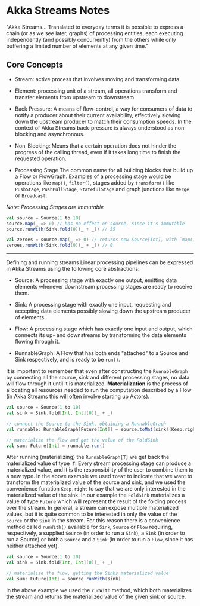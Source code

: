 # Akka Streams Notes

"Akka Streams... Translated to everyday terms it is possible to express a chain
(or as we see later, graphs) of processing entities, each executing
independently (and possibly concurrently) from the others while only buffering a
 limited number of elements at any given time."

## Core Concepts
- Stream:
active process that involves moving and transforming data
- Element:
processing unit of a stream, all operations transform and transfer elements from
upstream to downstream
- Back Pressure:
A means of flow-control, a way for consumers of data to notify a producer about
their current availability, effectively slowing down the upstream producer to
match their consumption speeds. In the context of Akka Streams back-pressure is
always understood as non-blocking and asynchronous.
- Non-Blocking:
Means that a certain operation does not hinder the progress of the calling
thread, even if it takes long time to finish the requested operation.

- Processing Stage
The common name for all building blocks that build up a Flow or FlowGraph.
Examples of a processing stage would be operations like `map()`, `filter()`,
stages added by `transform()` like `PushStage`, `PushPullStage`, `StatefulStage`
and graph junctions like `Merge` or `Broadcast`.

*Note: Processing Stages are immutable*
```scala
val source = Source(1 to 10)
source.map(_ => 0) // has no effect on source, since it's immutable
source.runWith(Sink.fold(0)(_ + _)) // 55

val zeroes = source.map(_ => 0) // returns new Source[Int], with `map()` appended
zeroes.runWith(Sink.fold(0)(_ + _)) // 0
```
___

Defining and running streams
Linear processing pipelines can be expressed in Akka Streams using the following core abstractions:

- Source:
A processing stage with exactly one output, emitting data elements whenever
downstream processing stages are ready to receive them.
- Sink:
A processing stage with exactly one input, requesting and accepting data
elements possibly slowing down the upstream producer of elements

- Flow:
A processing stage which has exactly one input and output, which connects its
up- and downstreams by transforming the data elements flowing through it.

- RunnableGraph:
A Flow that has both ends "attached" to a Source and Sink respectively, and is
ready to be `run()`.

It is important to remember that even after constructing the `RunnableGraph`
by connecting all the source, sink and different processing stages, no data will
 flow through it until it is materialized. **Materialization**
is the process of allocating all resources needed to run the computation
 described by a Flow (in Akka Streams this will often involve starting up
Actors).

```scala
val source = Source(1 to 10)
val sink = Sink.fold[Int, Int](0)(_ + _)

// connect the Source to the Sink, obtaining a RunnableGraph
val runnable: RunnableGraph[Future[Int]] = source.toMat(sink)(Keep.right)

// materialize the flow and get the value of the FoldSink
val sum: Future[Int] = runnable.run()
```

After running (materializing) the `RunnableGraph[T]` we get back the
materialized value of type` T`. Every stream processing stage can produce a
materialized value, and it is the responsibility of the user to combine them to
a new type. In the above example we used `toMat` to indicate that we want to
transform the materialized value of the source and sink, and we used the
convenience function `Keep.right` to say that we are only interested in the
materialized value of the sink. In our example the `FoldSink` materializes a
value of type `Future` which will represent the result of the folding
 process over the stream. In general, a stream can expose multiple
 materialized values, but it is quite common to be interested in only the
 value of the `Source` or the `Sink` in
the stream. For this reason there is a convenience method called `runWith()`
available for `Sink`, `Source` or `Flow` requiring, respectively, a supplied `Source`
(in order to run a `Sink`), a `Sink` (in order to run a Source) or both a `Source`
and a `Sink` (in order to run a `Flow`, since it has neither attached yet).

```scala
val source = Source(1 to 10)
val sink = Sink.fold[Int, Int](0)(_ + _)

// materialize the flow, getting the Sinks materialized value
val sum: Future[Int] = source.runWith(sink)
```

In the above example we used the `runWith` method, which both materializes the
stream and returns the materialized value of the given sink or source.
